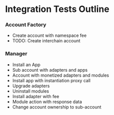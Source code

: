 # Integration Tests Outline

### Account Factory

- Create account with namespace fee
- TODO: Create interchain account

### Manager

- Install an App
- Sub account with adapters and apps
- Account with monetized adapters and modules
- Install app with instantiation proxy call
- Upgrade adapters
- Uninstall modules
- Install adapter with fee
- Module action with response data
- Change account ownership to sub-account
